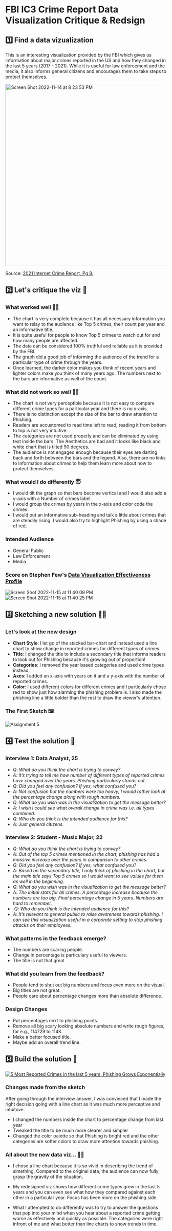 # FBI IC3 Crime Report Data Visualization Critique & Redsign

## 1️⃣ Find a data vizualization 

This is an interesting visualization provided by the FBI which gives us information about major crimes reported in the US and how they changed in the last 5 years (2017 - 2021). While it is useful for law enforcement and the media, it also informs general citizens and encourages them to take steps to protect themselves.

<img width="567" alt="Screen Shot 2022-11-14 at 8 23 53 PM" src="https://user-images.githubusercontent.com/117224363/202082282-8cb5c086-f9d8-438f-9942-e467b080035d.png">

Source: [2021 Internet Crime Report, Pg 8.](https://www.ic3.gov/Media/PDF/AnnualReport/2021_IC3Report.pdf)

## 2️⃣ Let's critique the viz 🧐

### What worked well 👍🏽

- The chart is very complete because it has all necessary information you want to relay to the audience like Top 5 crimes, their count per year and an informative title. 
- It is quite useful for people to know Top 5 crimes to watch out for and how many people are affected. 
- The data can be considered 100% truthful and reliable as it is provided by the FBI. 
- The graph did a good job of informing the audience of the trend for a particular type of crime through the years. 
- Once learned, the darker color makes you think of recent years and lighter colors make you think of many years ago. The numbers next to the bars are informative as well of the count.

### What did not work so well 👎🏽

- The chart is not very perceptible because it is not easy to compare different crime types for a particular year and there is no x-axis. 
- There is no distinction except the size of the bar to draw attention to Phishing. 
- Readers are accustomed to read time left to read, reading it from bottom to top is not very intuitive. 
- The categories are not used properly and can be eliminated by using text inside the bars. The Aesthetics are bad and it looks like black and white chart that is tilted 90 degrees. 
- The audience is not engaged enough because their eyes are darting back and forth between the bars and the legend. Also, there are no links to information about crimes to help them learn more about how to protect themselves.

### What would I do differently 😇

- I would tilt the graph so that bars become vertical and I would also add a y-axis with a Number of crimes label. 
- I would group the crimes by years in the x-axis and color code the crimes. 
- I would put an informative sub-heading and talk a little about crimes that are steadily rising. I would also try to highlight Phishing by using a shade of red.

### Intended Audience 

- General Public
- Law Enforcement
- Media

### Score on Stephen Few's [Data Visualization Effectiveness  Profile](http://www.perceptualedge.com/articles/visual_business_intelligence/data_visualization_effectiveness_profile.pdf)

![Screen Shot 2022-11-15 at 11 40 09 PM](https://user-images.githubusercontent.com/117224363/202085376-a3b156ed-fc4a-4a4e-901f-392b3582552d.png)
![Screen Shot 2022-11-15 at 11 40 25 PM](https://user-images.githubusercontent.com/117224363/202085386-78facf0e-82d8-462a-81ce-386af5f6f8cf.png)

## 3️⃣ Sketching a new solution ✍🏽

### Let's look at the new design

- **Chart Style**: I let go of the stacked bar-chart and instead used a line chart to show change in reported crimes for different types of crimes.
- **Title**: I changed the title to include a secondary title that informs readers to look out for Phishing because it's growing out of proportion!
- **Categories**: I removed the year based categories and used crime types instead. 
- **Axes**: I added an x-axis with years on it and a y-axis with the number of reported crimes.
- **Color**: I used different colors for different crimes and I particularly chose red to show just how alarming the phishing problem is. I also made the phishing line a little bolder than the rest to draw the viewer's attention.

### The First Sketch 🖼

![Assignment 5](https://user-images.githubusercontent.com/117224363/202324256-cca65d46-8c97-4738-905f-48cf79034af9.jpg)

## 4️⃣ Test the solution 🤝

### Interview 1: Data Analyst, 25

- _Q_:  _What do you think the chart is trying to convey?_
- _A_: _It’s trying to tell me how number of different types of reported crimes have changed over the years. Phishing particularly stands out._
- _Q_: _Did you feel any confusion? If yes, what confused you?_
- _A_: _Not confusion but the numbers were too heavy, I would rather look at the percentage change along with rough numbers._
- _Q_: _What do you wish was in the visualization to get the message better?_
- _A_: _I wish I could see what overall change in crime was i.e. all types combined._
- _Q_: _Who do you think is the intended audience for this?_
- _A_: _Just general citizens._

### Interview 2: Student - Music Major, 22

- _Q_: _What do you think the chart is trying to convey?_
- _A_: _Out of the top 5 crimes mentioned in the chart, phishing has had a massive increase over the years in comparison to other crimes._
- _Q_: _Did you feel any confusion? If yes, what confused you?_
- _A_: _Based on the secondary title,  I only think of phishing in the chart, but the main title says Top 5 crimes so I would want to see values for them as well in the beginning._
- _Q_: _What do you wish was in the visualization to get the message better?_
- _A_: _The initial stats for all crimes. A percentage increase because the numbers are too big. Final percentage change in 5 years. Numbers are hard to remember._
-  _Q_: _Who do you think is the intended audience for this?_
- _A_: _It’s relevant to general public to raise awareness towards phishing. I can see this visualization useful in a corporate setting to stop phishing attacks on their employees._

### What patterns in the feedback emerge?

- The numbers are scaring people.
- Change in percentage is particulary useful to viewers.
- The title is not that great

### What did you learn from the feedback?

- People tend to shut out big numbers and focus even more on the visual.
- Big titles are not great.
- People care about percentage changes more than absolute difference.

### Design Changes 

- Put percentages next to phishing points.
- Remove all big scary looking absolute numbers and write rough figures, for e.g., 114729 to 114K.
- Make a better focused title.
- Maybe add an overall trend line.

## 5️⃣ Build the solution 🔧

<div class='tableauPlaceholder' id='viz1668659536706' style='position: relative'><noscript><a href='#'><img alt='5 Most Reported Crimes in the last 5 years, Phishing Grows Exponentially ' src='https:&#47;&#47;public.tableau.com&#47;static&#47;images&#47;Fi&#47;FinalAss34&#47;Sheet1&#47;1_rss.png' style='border: none' /></a></noscript><object class='tableauViz'  style='display:none;'><param name='host_url' value='https%3A%2F%2Fpublic.tableau.com%2F' /> <param name='embed_code_version' value='3' /> <param name='site_root' value='' /><param name='name' value='FinalAss34&#47;Sheet1' /><param name='tabs' value='no' /><param name='toolbar' value='yes' /><param name='static_image' value='https:&#47;&#47;public.tableau.com&#47;static&#47;images&#47;Fi&#47;FinalAss34&#47;Sheet1&#47;1.png' /> <param name='animate_transition' value='yes' /><param name='display_static_image' value='yes' /><param name='display_spinner' value='yes' /><param name='display_overlay' value='yes' /><param name='display_count' value='yes' /><param name='language' value='en-US' /></object></div>
<script type='text/javascript'>
var divElement = document.getElementById('viz1668659536706');
var vizElement = divElement.getElementsByTagName('object')[0];
vizElement.style.width='100%';vizElement.style.height=(divElement.offsetWidth*0.75)+'px';
var scriptElement = document.createElement('script');
scriptElement.src = 'https://public.tableau.com/javascripts/api/viz_v1.js';
vizElement.parentNode.insertBefore(scriptElement, vizElement);
</script>

### Changes made from the sketch

After going through the interview answer, I was convinced that I made the right decision going with a line chart as it was much more perceptive and intuituve.

- I changed the numbers inside the chart to percentage change from last year
- Tweaked the title to be much more clearer and simpler
- Changed the color palette so that Phishing is bright red and the other categories are softer colors to draw more attention towards phishing.

### All about the new data viz... 🙏🏽

- I chose a line chart because it is so vivid in describing the trend of simething. Compared to the original data, the audience can now fully grasp the gravity of the situation,

- My redesigned viz shows how different crime types grew in the last 5 years and you can even see what how they compared against each other in a particular year. Focus has been more on the phishing side.

- What I attempted to do differently was to try to answer the questions that pop into your mind when you hear about a reported crime getting worse as effectively and quickly as possible. The categories were right infront of me and what better than line charts to show trends in time.





